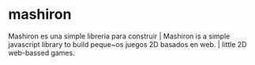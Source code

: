 mashiron
========

Mashiron es una simple libreria para construir | Mashiron is a simple javascript library to build
peque~os juegos 2D basados en web.             | little 2D web-bassed games.

